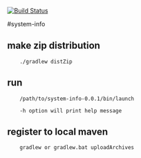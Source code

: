 [![Build Status](https://travis-ci.org/angelndevil2/system-info.svg?branch=master)](https://travis-ci.org/angelndevil2/system-info)

#system-info

## make zip distribution

        ./gradlew distZip

## run

        /path/to/system-info-0.0.1/bin/launch
        
        -h option will print help message

## register to local maven

        gradlew or gradlew.bat uploadArchives
